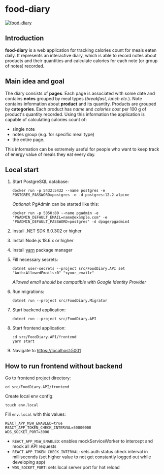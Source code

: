 # food-diary

[![food-diary](https://github.com/pkirilin/food-diary/actions/workflows/build.yml/badge.svg?branch=main)](https://github.com/pkirilin/food-diary/actions/workflows/build.yml)

## Introduction

**food-diary** is a web application for tracking calories count for meals eaten daily. It represents an interactive diary, which is able to record notes about products and their quantities and calculate calories for each note (or group of notes) recorded.

## Main idea and goal

The diary consists of **pages**. Each page is associated with some date and contains **notes** grouped by meal types (_breakfast, lunch etc._). Note contains information about **product** and its quantity. Products are grouped by **categories**. Each product has _name_ and _calories cost_ per 100 g of product's quantity recorded. Using this information the application is capable of calculating calories count of:

- single note
- notes group (e.g. for specific meal type)
- the entire page.

This information can be extremely useful for people who want to keep track of energy value of meals they eat every day.

## Local start

1. Start PostgreSQL database:

    ```shell
    docker run -p 5432:5432 --name postgres -e POSTGRES_PASSWORD=postgres -e -d postgres:12.2-alpine
    ```

    _Optional_: PgAdmin can be started like this:

    ```shell
    docker run -p 5050:80 --name pgadmin -e "PGADMIN_DEFAULT_EMAIL=name@example.com" -e "PGADMIN_DEFAULT_PASSWORD=postgres" -d dpage/pgadmin4
    ```

1. Install .NET SDK 6.0.302 or higher

1. Install Node.js 18.6.x or higher

1. Install [yarn](https://yarnpkg.com/getting-started/install) package manager

1. Fill necessary secrets:

    ```shell
    dotnet user-secrets --project src/FoodDiary.API set "Auth:AllowedEmails:0" "<your_email>"
    ```

    _Allowed email should be compatible with Google Identity Provider_

1. Run migrations:

    ```shell
    dotnet run --project src/FoodDiary.Migrator
    ```

1. Start backend application:

    ```shell
    dotnet run --project src/FoodDiary.API
    ```

1. Start frontend application:

    ```shell
    cd src/FoodDiary.API/frontend
    yarn start
    ```

1. Navigate to <https://localhost:5001>

## How to run frontend without backend

Go to frontend project directory:

```shell
cd src/FoodDiary.API/frontend
```

Create local env config:

```shell
touch env.local
```

Fill `env.local` with this values:

```text
REACT_APP_MSW_ENABLED=true
REACT_APP_TOKEN_CHECK_INTERVAL=50000000
WDS_SOCKET_PORT=3000
```

- `REACT_APP_MSW_ENABLED`: enables mockServiceWorker to intercept and mock all API requests
- `REACT_APP_TOKEN_CHECK_INTERVAL`: sets auth status check interval in milliseconds (set higher value to not get constantly logged out while developing app)
- `WDS_SOCKET_PORT`: sets local server port for hot reload
